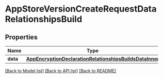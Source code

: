 # AppStoreVersionCreateRequestDataRelationshipsBuild

## Properties
Name | Type | Description | Notes
------------ | ------------- | ------------- | -------------
**data** | [**AppEncryptionDeclarationRelationshipsBuildsDataInner**](AppEncryptionDeclarationRelationshipsBuildsDataInner.md) |  | [optional] 

[[Back to Model list]](../README.md#documentation-for-models) [[Back to API list]](../README.md#documentation-for-api-endpoints) [[Back to README]](../README.md)


